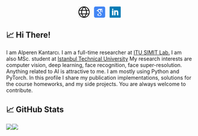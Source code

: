 <p align='center'>
<a href="https://web.itu.edu.tr/kantarcia/"><img height="30" src="https://github.com/Alpkant/Alpkant/blob/master/icons/website.png"></a>&nbsp;&nbsp;
<a href="https://scholar.google.com/citations?user=0ePADzkAAAAJ&hl=en"><img height="30" src="https://github.com/Alpkant/Alpkant/blob/master/icons/scholar.png"></a>&nbsp;&nbsp;
<a href="https://www.linkedin.com/in/alperenkantarci/"><img height="30" src="https://github.com/Alpkant/Alpkant/blob/master/icons/linkedin.png"></a>
</p>

## &#x1f4c8; Hi There!

I am Alperen Kantarcı. I am a full-time researcher at [ITU SIMIT Lab.](https://simitlab.itu.edu.tr/) I am also MSc. student at [Istanbul Technical University](itu.edu.tr/)
My research interests are computer vision, deep learning, face recognition, face super-resolution. Anything related to AI is attractive to me. I am mostly using Python and PyTorch. In this profile I share my publication implementations, solutions for the course homeworks, and my side projects. You are always welcome to contribute. 

## &#x1f4c8; GitHub Stats
<a href="#"><img align="" height="137px" src="https://github-readme-stats.vercel.app/api?username=Alpkant&hide_title=true&hide_border=true&show_icons=true&include_all_commits=true&line_height=21&bg_color=0,EC6C6C,FFD479,FFFC79,73FA79&theme=graywhite" /><!-- wi*quL3fcV --><img align="" height="137px" src="https://github-readme-stats.vercel.app/api/top-langs/?username=Alpkant&hide_title=true&hide_border=true&layout=compact&bg_color=0,73FA79,73FDFF,D783FF&theme=graywhite" /></a>

